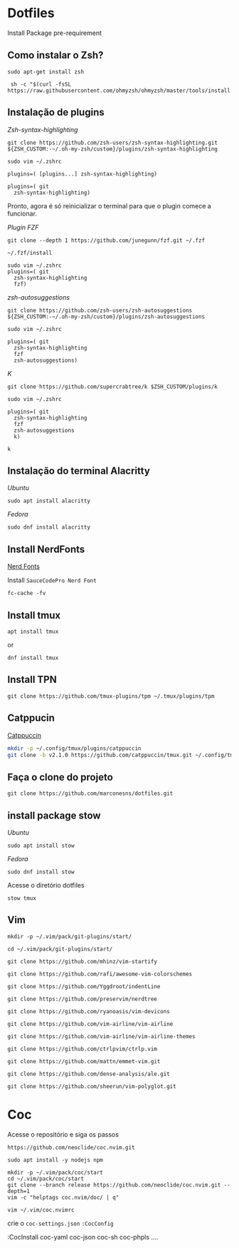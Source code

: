 # Dotfiles


Install Package pre-requirement

## Como instalar o Zsh?

```
sudo apt-get install zsh 
```

```
 sh -c "$(curl -fsSL https://raw.githubusercontent.com/ohmyzsh/ohmyzsh/master/tools/install.sh)"
```

## Instalação de plugins

*Zsh-syntax-highlighting*

```
git clone https://github.com/zsh-users/zsh-syntax-highlighting.git ${ZSH_CUSTOM:-~/.oh-my-zsh/custom}/plugins/zsh-syntax-highlighting
```

```
sudo vim ~/.zshrc
```

```
plugins=( [plugins...] zsh-syntax-highlighting)
```

```
plugins=( git
  zsh-syntax-highlighting)
```
Pronto, agora é só reinicializar o terminal para que o plugin comece a funcionar.

*Plugin FZF*

```
git clone --depth 1 https://github.com/junegunn/fzf.git ~/.fzf
```

```
~/.fzf/install
```

```
sudo vim ~/.zshrc
plugins=( git
  zsh-syntax-highlighting
  fzf)
```

*zsh-autosuggestions*

```
git clone https://github.com/zsh-users/zsh-autosuggestions ${ZSH_CUSTOM:-~/.oh-my-zsh/custom}/plugins/zsh-autosuggestions
```

```
sudo vim ~/.zshrc
```

```
plugins=( git
  zsh-syntax-highlighting
  fzf
  zsh-autosuggestions)
```

*K*

```
git clone https://github.com/supercrabtree/k $ZSH_CUSTOM/plugins/k
```

```
sudo vim ~/.zshrc
```

```
plugins=( git
  zsh-syntax-highlighting
  fzf
  zsh-autosuggestions
  k)
```

```
k
```

## Instalação do terminal Alacritty

*Ubuntu*
```
sudo apt install alacritty
```

*Fedora*
```
sudo dnf install alacritty
```

## Install NerdFonts

[Nerd Fonts](https://www.nerdfonts.com/font-downloads)

Install `SauceCodePro Nerd Font`

```
fc-cache -fv
```

## Install tmux

```
apt install tmux
```

or

```
dnf install tmux
```

## Install TPN

```
git clone https://github.com/tmux-plugins/tpm ~/.tmux/plugins/tpm
```

## Catppucin

[Catppuccin](https://github.com/catppuccin/tmux)


```bash
mkdir -p ~/.config/tmux/plugins/catppuccin
git clone -b v2.1.0 https://github.com/catppuccin/tmux.git ~/.config/tmux/plugins/catppuccin/tmux
```

## Faça o clone do projeto

```
git clone https://github.com/marconesns/dotfiles.git
```

## install package stow

*Ubuntu*
```
sudo apt install stow
```

*Fedora*
```
sudo dnf install stow
```

Acesse o diretório dotfiles

```
stow tmux
```

## Vim

```
mkdir -p ~/.vim/pack/git-plugins/start/
```

```
cd ~/.vim/pack/git-plugins/start/
```

```
git clone https://github.com/mhinz/vim-startify
```

```
git clone https://github.com/rafi/awesome-vim-colorschemes
```

```
git clone https://github.com/Yggdroot/indentLine
```

```
git clone https://github.com/preservim/nerdtree
```

```
git clone https://github.com/ryanoasis/vim-devicons
```

```
git clone https://github.com/vim-airline/vim-airline
```

```
git clone https://github.com/vim-airline/vim-airline-themes
```

```
git clone https://github.com/ctrlpvim/ctrlp.vim
```

```
git clone https://github.com/mattn/emmet-vim.git
```

```
git clone https://github.com/dense-analysis/ale.git
```

```
git clone https://github.com/sheerun/vim-polyglot.git
```

# Coc
Acesse o repositório e siga os passos

```
https://github.com/neoclide/coc.nvim.git
```

```
sudo apt install -y nodejs npm
```


```
mkdir -p ~/.vim/pack/coc/start
cd ~/.vim/pack/coc/start
git clone --branch release https://github.com/neoclide/coc.nvim.git --depth=1
vim -c "helptags coc.nvim/doc/ | q"
```

```
vim ~/.vim/coc.nvimrc
```

crie o `coc-settings.json` `:CocConfig`

:CocInstall coc-yaml coc-json coc-sh coc-phpls ....
